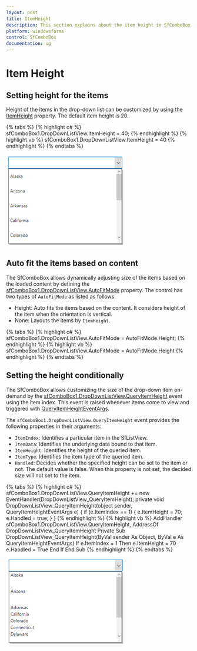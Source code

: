 ```yaml
---
layout: post
title: ItemHeight
description: This section explains about the item height in SfComboBox.
platform: windowsforms
control: SfComboBox
documentation: ug
---
```


# Item Height

## Setting height for the items

Height of the items in the drop-down list can be customized by using the [ItemHeight](https://help.syncfusion.com/cr/windowsforms/Syncfusion.SfListView.WinForms~Syncfusion.WinForms.ListView.SfListView~ItemHeight.html) property. The default item height is 20.

{% tabs %}
{% highlight c# %}
sfComboBox1.DropDownListView.ItemHeight = 40;
{% endhighlight %}
{% highlight vb %}
sfComboBox1.DropDownListView.ItemHeight = 40
{% endhighlight %}
{% endtabs %}

![](ItemHeight_images/ItemHeight_img1.png)

## Auto fit the items based on content

The SfComboBox allows dynamically adjusting size of the items based on the loaded content by defining the [sfComboBox1.DropDownListView.AutoFitMode](https://help.syncfusion.com/cr/windowsforms/Syncfusion.SfListView.WinForms~Syncfusion.WinForms.ListView.SfListView~AutoFitMode.html) property. The control has two types of `AutoFitMode` as listed as follows:

* Height: Auto fits the items based on the content. It considers height of the item when the orientation is vertical.
* None: Layouts the items by `ItemHeight`.

{% tabs %}
{% highlight c# %}
sfComboBox1.DropDownListView.AutoFitMode = AutoFitMode.Height;
{% endhighlight %}
{% highlight vb %}
sfComboBox1.DropDownListView.AutoFitMode = AutoFitMode.Height
{% endhighlight %}
{% endtabs %}

## Setting the height conditionally

The SfComboBox allows customizing the size of the drop-down item on-demand by the [sfComboBox1.DropDownListView.QueryItemHeight](https://help.syncfusion.com/cr/windowsforms/Syncfusion.SfListView.WinForms~Syncfusion.WinForms.ListView.SfListView~QueryItemHeight_EV.html) event using the item index. This event is raised whenever items come to view and triggered with [QueryItemHeightEventArgs](https://help.syncfusion.com/cr/windowsforms/Syncfusion.SfListView.WinForms~Syncfusion.WinForms.ListView.Events.QueryItemHeightEventArgs.html).

The `sfComboBox1.DropDownListView.QueryItemHeight` event provides the following properties in their arguments:

* `ItemIndex`: Identifies a particular item in the SfListView.
* `ItemData`: Identifies the underlying data bound to that item.
* `ItemHeight`: Identifies the height of the queried item.
* `ItemType`: Identifies the item type of the queried item.
* `Handled`: Decides whether the specified height can be set to the item or not. The default value is false. When this property is not set, the decided size will not set to the item.

{% tabs %}
{% highlight c# %}
sfComboBox1.DropDownListView.QueryItemHeight += new EventHandler<QueryItemHeightEventArgs>(DropDownListView_QueryItemHeight);
private void DropDownListView_QueryItemHeight(object sender, QueryItemHeightEventArgs e)
{
  if (e.ItemIndex == 1)
    {
       e.ItemHeight = 70;
       e.Handled = true;
    }
}
{% endhighlight %}
{% highlight vb %}
AddHandler sfComboBox1.DropDownListView.QueryItemHeight, AddressOf DropDownListView_QueryItemHeight
Private Sub DropDownListView_QueryItemHeight(ByVal sender As Object, ByVal e As QueryItemHeightEventArgs)
  If e.ItemIndex = 1 Then
	   e.ItemHeight = 70
	   e.Handled = True
  End If
End Sub
{% endhighlight %}
{% endtabs %}

![](ItemHeight_images/ItemHeight_img2.png)